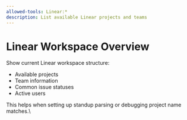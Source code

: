 ```yaml
---
allowed-tools: Linear:*
description: List available Linear projects and teams
---
```


# Linear Workspace Overview

Show current Linear workspace structure:
- Available projects
- Team information
- Common issue statuses
- Active users

This helps when setting up standup parsing or debugging project name matches.\
